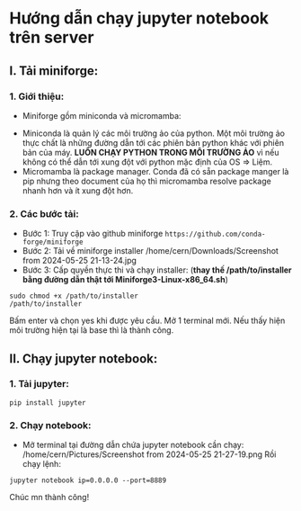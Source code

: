 # Hướng dẫn chạy jupyter notebook trên server
## I. Tải miniforge:
### 1. Giới thiệu:
- Miniforge gồm miniconda và micromamba:
+ Miniconda là quản lý các môi trường ảo của python. Một môi trường ảo thực chất là những đường dẫn tới các phiên bản python khác với phiên bản của máy. **LUÔN CHẠY PYTHON TRONG MÔI TRƯỜNG ẢO** vì nếu không có thể dẫn tới xung đột với python mặc định của OS => Liệm.
+ Micromamba là package manager. Conda đã có sẵn package manger là pip nhưng theo document của họ thì micromamba resolve package nhanh hơn và ít xung đột hơn.
### 2. Các bước tải:
- Bước 1: Truy cập vào github miniforge `https://github.com/conda-forge/miniforge`
- Bước 2: Tải về miniforge installer
/home/cern/Downloads/Screenshot from 2024-05-25 21-13-24.jpg
- Bước 3: Cấp quyền thực thi và chạy installer: (**thay thế /path/to/installer bằng đường dẫn thật tới Miniforge3-Linux-x86_64.sh**)
```
sudo chmod +x /path/to/installer
/path/to/installer
```
Bấm enter và chọn yes khi được yêu cầu.
Mở 1 terminal mới. Nếu thấy hiện môi trường hiện tại là base thì là thành công.
## II. Chạy jupyter notebook:
### 1. Tải jupyter:
```
pip install jupyter
```
### 2. Chạy notebook: 
- Mở terminal tại đường dẫn chứa jupyter notebook cần chạy:
/home/cern/Pictures/Screenshot from 2024-05-25 21-27-19.png
Rồi chạy lệnh:
```
jupyter notebook ip=0.0.0.0 --port=8889
```
Chúc mn thành công!
  

